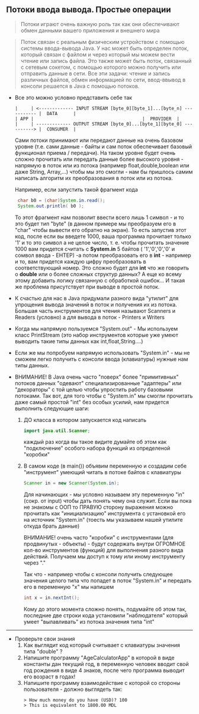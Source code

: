 ## Потоки ввода вывода. Простые операции

> Потоки играют очень важную роль так как они обеспечивают обмен данными вашего приложения и внешнего мира

> Поток связан с реальным физическим устройством с помощью системы ввода-вывода Java. У нас может быть определен поток, который связан с файлом и через который мы можем вести чтение или запись файла. Это также может быть поток, связанный с сетевым сокетом, с помощью которого можно получить или отправить данные в сети. Все эти задачи: чтение и запись различных файлов, обмен информацией по сети, ввод-ввывод в консоли  решается в Java с помощью потоков.

* Все это можно условно представить себе так
  ```
  |     | <------------- INPUT STREAM [byte_0][byte_1]...[byte_n] ----------- |  DATA      |
  | APP |                                         |  PROVIDER  |  
  |     | ------------- OUTPUT STREAM [byte_0]...[byte_1][byte_0] ----------> |  CONSUMER  |
  ```
  Сами потоки принимают или передают данные на очень базовом уровне (т.е. сами данные - байты и сам поток обеспечивает базовый функционал приема / передачи). На таком уровне будет очень сложно прочитать или передать данные более высокого уровня - напрямую в поток или из потока (например float,double,boolean или даже String, Array,...)   чтобы мы это смогли - нам бы пришлось самим написать алгоритм их преобразования в поток или из потока. 
  
  Например, если запустить такой фрагмент кода 
  ```java
   char b0 = (char)System.in.read();
   System.out.println( b0 );
  ```
  То этот фрагмент нам позволит ввести всего лишь 1 символ - и то это будет тип "byte" (в данном примере мы преобразуем его в "char" чтобы вывести его обратно на экран). То есть запустив этот код, после если вы введете 1000, ваша программа прочитает только '1' и то это символ а не целое число, т. е. чтобы прочитать значение 1000 вам придется считать с **System.in** 5 байтов ( '1','0','0','0' и сомвол ввода - ЕНТЕР) -а потом преобразовать его в **int** - например  и то, вам придется каждую цифру преобразовать в соответствующий номер. Это сложно будет для **int** что же говорить о **double** или о более сложных структур данных? А еще ко всему этому добавить логику связанную с обработкой ошибок... 
  И такая же проблема присутствует при выводе в простой поток.  

* К счастью для нас в Java придумали разного вида "утилит" для упрощения вывода значений в поток и получения их из потока. Большая часть инструментов для чтения называют Scanners и Readers (условно) а для вывода в поток - Printers и Writers
* Когда мы напрямую пользуемся "System.out" - Мы используем класс PrintStream (это набор инструментов которые уже умеют выводить такие типы данных как int,float,String....)
* Если же мы попробуем напрямую использовать "System.in" - мы не сможем легко получить с консоли ввода (клавиатуры) нужные нам типы данных. 
* ВНИМАНИЕ! В Java очень часто "поверх" более "примитивных" потоков данных "одевают" специализированные "адаптеры" или "декораторы" с той целью чтобы упростить работу базовыми потоками. Так вот, для того чтобы с "System.in" мы смогли прочитать даже самый простой "int" без особых усилий, нам придется выполнить следующие шаги:
   1. ДО класса в котором запускается код написать
      ```java
      import java.util.Scanner;
      ```
      каждый раз когда вы такое видите думайте об этом как "подключение" особого набора функций из определеной "коробки"  
   2. В самом коде (в main()) объявим переменную и создадим себе "инструмент" умеющий читать в потоке байтов с клавиатуры 
      ```java    
      Scanner in = new Scanner(System.in);   
      ```
      Для начинающих - мы условно называем эту переменную "in" (сокр. от input) чтобы дать понять чему она служит. Если вы пока не знакомы с ООП то ПРАВУЮ сторону выражения можно прочитать как "инициализацию" инструмента с установкой его на источник "System.in" (тоесть мы указываем нашей утилите откуда брать данные)

      ВНИМАНИЕ! очень часто "коробки" с инструментами (для продвинутых - объекты) - будут содержать внутри ОГРОМНОЕ кол-во инструментов (функций) для выполнения разного вида действий. Получаем мы доступ к тому или иному инструменту через "."

      Так что - например чтобы с консоли получить следующее значения целого типа что попадет в поток "System.in" и передать его в переменную "x" мы напишем
      ```java
      int x = in.nextInt();
      ```

      Кому до этого момента сложно понять, подумайте об этом так, последние две строки кода установили "наблюдателя" который умеет "вылавливать" из потока значения типа "int"

---

* Проверьте свои знания 
  1. Как выглядит код который считывает с клавиатуры значения типа "double" ?
  2. Напишите программу "AgeCalculatorApp" в которой в виде константы дан текущий год, в переменную человек вводит свой год рождения в виде 4 знаков, после чего программа выводит его возраст в годах!
  3. Напишите программу взаимодействие с которой со стороны пользователя - должно выглядеть так:
     ```
     > How much money do you have (USD)? 100
     > This is equivalent to 1800.00 MDL 
     ``` 
